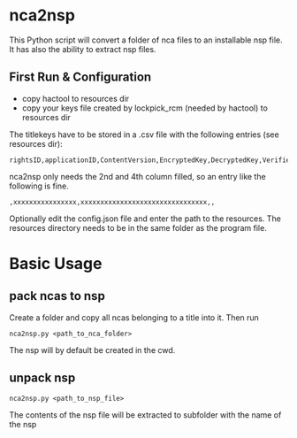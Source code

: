 # nca2nsp
This Python script will convert a folder of nca files to an installable nsp file.  
It has also the ability to extract nsp files.

## First Run & Configuration
* copy hactool to resources dir
* copy your keys file created by lockpick_rcm (needed by hactool) to resources dir

The titlekeys have to be stored in a .csv file with the following entries (see resources dir):
```
rightsID,applicationID,ContentVersion,EncryptedKey,DecryptedKey,Verified
```
nca2nsp only needs the 2nd and 4th column filled, so an entry like the following is fine.
```
,xxxxxxxxxxxxxxxx,xxxxxxxxxxxxxxxxxxxxxxxxxxxxxxxx,,
```
Optionally edit the config.json file and enter the path to the resources.
The resources directory needs to be in the same folder as the program file.

# Basic Usage
## pack ncas to nsp
Create a folder and copy all ncas belonging to a title into it. Then run
```
nca2nsp.py <path_to_nca_folder>
```
The nsp will by default be created in the cwd.

## unpack nsp
```
nca2nsp.py <path_to_nsp_file>
```
The contents of the nsp file will be extracted to subfolder with the name of the nsp
